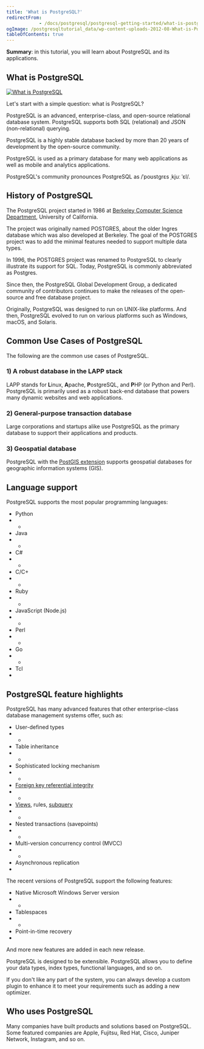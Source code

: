 ```yaml
---
title: 'What is PostgreSQL?'
redirectFrom: 
            - /docs/postgresql/postgresql-getting-started/what-is-postgresql/
ogImage: /postgresqltutorial_data/wp-content-uploads-2012-08-What-is-PostgreSQL.png
tableOfContents: true
---
```


**Summary**: in this tutorial, you will learn about PostgreSQL and its applications.



## What is PostgreSQL



[![What is PostgreSQL](https://www.postgresqltutorial.com/wp-content/uploads/2012/08/What-is-PostgreSQL.png)](/postgresqltutorial_data/wp-content-uploads-2012-08-What-is-PostgreSQL.png)



Let's start with a simple question: what is PostgreSQL?



PostgreSQL is an advanced, enterprise-class, and open-source relational database system. PostgreSQL supports both SQL (relational) and JSON (non-relational) querying.



PostgreSQL is a highly stable database backed by more than 20 years of development by the open-source community.



PostgreSQL is used as a primary database for many web applications as well as mobile and analytics applications.



PostgreSQL's community pronounces PostgreSQL as /ˈpoʊstɡrɛs ˌkjuː ˈɛl/.



## History of PostgreSQL



The PostgreSQL project started in 1986 at [Berkeley Computer Science Department](http://www.cs.berkeley.edu/), University of California.



The project was originally named POSTGRES, about the older Ingres database which was also developed at Berkeley. The goal of the POSTGRES project was to add the minimal features needed to support multiple data types.



In 1996, the POSTGRES project was renamed to PostgreSQL to clearly illustrate its support for SQL. Today, PostgreSQL is commonly abbreviated as Postgres.



Since then, the PostgreSQL Global Development Group, a dedicated community of contributors continues to make the releases of the open-source and free database project.



Originally, PostgreSQL was designed to run on UNIX-like platforms. And then, PostgreSQL evolved to run on various platforms such as Windows, macOS, and Solaris.



## Common Use Cases of PostgreSQL



The following are the common use cases of PostgreSQL.



### 1) A robust database in the LAPP stack



LAPP stands for **L**inux, **A**pache, **P**ostgreSQL, and **P**HP (or Python and Perl). PostgreSQL is primarily used as a robust back-end database that powers many dynamic websites and web applications.



### 2) General-purpose transaction database



Large corporations and startups alike use PostgreSQL as the primary database to support their applications and products.



### 3) Geospatial database



PostgreSQL with the [PostGIS extension](https://postgis.net/) supports geospatial databases for geographic information systems (GIS).



## Language support



PostgreSQL supports the most popular programming languages:



- Python
- -
- Java
- -
- C#
- -
- C/C+
- -
- Ruby
- -
- JavaScript (Node.js)
- -
- Perl
- -
- Go
- -
- Tcl
- 


## PostgreSQL feature highlights



PostgreSQL has many advanced features that other enterprise-class database management systems offer, such as:



- User-defined types
- -
- Table inheritance
- -
- Sophisticated locking mechanism
- -
- [Foreign key referential integrity](/docs/postgresql/postgresql-foreign-key)
- -
- [Views](https://www.postgresqltutorial.com/postgresql-views/), rules, [subquery](/docs/postgresql/postgresql-subquery)
- -
- Nested transactions (savepoints)
- -
- Multi-version concurrency control (MVCC)
- -
- Asynchronous replication
- 


The recent versions of PostgreSQL support the following features:



- Native Microsoft Windows Server version
- -
- Tablespaces
- -
- Point-in-time recovery
- 


And more new features are added in each new release.



PostgreSQL is designed to be extensible. PostgreSQL allows you to define your data types, index types, functional languages, and so on.



If you don't like any part of the system, you can always develop a custom plugin to enhance it to meet your requirements such as adding a new optimizer.



## Who uses PostgreSQL



Many companies have built products and solutions based on PostgreSQL. Some featured companies are Apple, Fujitsu, Red Hat, Cisco, Juniper Network, Instagram, and so on.

